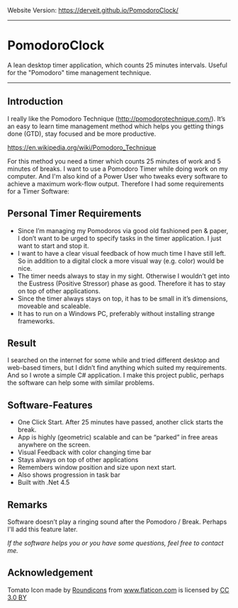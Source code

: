 Website Version:  https://derveit.github.io/PomodoroClock/

-----

# PomodoroClock
A lean desktop timer application, which counts 25 minutes intervals. Useful for the "Pomodoro" time management technique.

-----

## Introduction
I really like the Pomodoro Technique (http://pomodorotechnique.com/). 
It’s an easy to learn time management method which helps you getting things done (GTD), stay focused and be more productive. 

https://en.wikipedia.org/wiki/Pomodoro_Technique

For this method you need a timer which counts 25 minutes of work and 5 minutes of breaks.
I want to use a Pomodoro Timer while doing work on my computer. And I'm also kind of a Power User who tweaks every software to achieve a maximum work-flow output. 
Therefore I had some requirements for a Timer Software:

## Personal Timer Requirements
* Since I’m managing my Pomodoros via good old fashioned pen & paper, I don’t want to be urged to specify tasks in the timer application. I just want to start and stop it.
* I want to have a clear visual feedback of how much time I have still left. So in addition to a digital clock a more visual way (e.g. color) would be nice.
* The timer needs always to stay in my sight. Otherwise I wouldn’t get into the Eustress (Positive Stressor) phase as good. Therefore it has to stay on top of other applications.
* Since the timer always stays on top, it has to be small in it’s dimensions, moveable and scaleable.
* It has to run on a Windows PC, preferably without installing strange frameworks. 

## Result 
I searched on the internet for some while and tried different desktop and web-based timers, but I didn’t find anything which suited my requirements. 
And so I wrote a simple C# application. I make this project public, perhaps the software can help some with similar problems. 

## Software-Features
* One Click Start. After 25 minutes have passed, another click starts the break. 
* App is highly (geometric) scalable and can be “parked” in free areas anywhere on the screen.
* Visual Feedback with color changing time bar
* Stays always on top of other applications
* Remembers window position and size upon next start.
* Also shows progression in task bar
* Built with .Net 4.5

## Remarks
Software doesn’t play a ringing sound after the Pomodoro / Break. Perhaps I'll add this feature later.  

*If the software helps you or you have some questions, feel free to contact me.*

## Acknowledgement
Tomato Icon made by <a href="http://www.flaticon.com/authors/roundicons" title="Roundicons">Roundicons</a> from <a href="http://www.flaticon.com" title="Flaticon">www.flaticon.com</a> is licensed by <a href="http://creativecommons.org/licenses/by/3.0/" title="Creative Commons BY 3.0" target="_blank">CC 3.0 BY</a></div>
